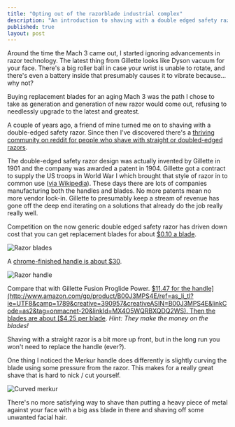```yaml
---
title: "Opting out of the razorblade industrial complex"
description: "An introduction to shaving with a double edged safety razor"
published: true
layout: post
---
```

Around the time the Mach 3 came out, I started ignoring advancements in razor technology. The latest thing from Gillette looks like Dyson vacuum for your face. There's a big roller ball in case your wrist is unable to rotate, and there's even a battery inside that presumably causes it to vibrate because... why not?

Buying replacement blades for an aging Mach 3 was the path I chose to take as generation and generation of new razor would come out, refusing to needlessly upgrade to the latest and greatest. 

A couple of years ago, a friend of mine turned me on to shaving with a double-edged safety razor. Since then I've discovered there's a [thriving community on reddit for people who shave with straight or doubled-edged razors](http://www.reddit.com/r/wicked_edge/). 

The double-edged safety razor design was actually invented by Gillette in 1901 and the company was awarded a patent in 1904. Gillette got a contract to supply the US troops in World War I which brought that style of razor in to common use ([via Wikipedia](http://en.wikipedia.org/wiki/Safety_razor)). These days there are lots of companies manufacturing both the handles and blades. No more patents mean no more vendor lock-in. Gillette to presumably keep a stream of revenue has gone off the deep end iterating on a solutions that already do the job really really well. 

Competition on the now generic double edged safety razor has driven down cost that you can get replacement blades for about [$0.10 a blade](http://www.amazon.com/gp/product/B004SGKMA0/ref=as_li_tl?ie=UTF8&camp=1789&creative=390957&creativeASIN=B004SGKMA0&linkCode=as2&tag=onmacnet-20&linkId=GP5OPAGVY72FQ5G3).

![Razor blades](http://fast.iamnotaprogrammer.com/blog/Blades.jpg)

A [chrome-finished handle is about $30](http://www.amazon.com/gp/product/B002A8JO48/ref=as_li_tl?ie=UTF8&camp=1789&creative=390957&creativeASIN=B002A8JO48&linkCode=as2&tag=onmacnet-20&linkId=UAQSAD7ZXQEULN4U). 

![Razor handle](http://fast.iamnotaprogrammer.com/blog/razor-handle-merkur.jpg)

Compare that with Gillette Fusion Proglide Power. [$11.47 for the handle](http://www.amazon.com/gp/product/B00J3MPS4E/ref=as_li_tl?ie=UTF8&camp=1789&creative=390957&creativeASIN=B00J3MPS4E&linkCode=as2&tag=onmacnet-20&linkId=MX4O5WQRBXQDQ2WS). Then the blades are about [$4.25 per blade](http://www.amazon.com/gp/product/B003EMXLIE/ref=as_li_tl?ie=UTF8&camp=1789&creative=390957&creativeASIN=B003EMXLIE&linkCode=as2&tag=onmacnet-20&linkId=CEYZU3YY6D4W3F26). *Hint: They make the money on the blades!*

Shaving with a straight razor is a bit more up front, but in the long run you won't need to replace the handle (ever?). 

One thing I noticed the Merkur handle does differently is slightly curving the blade using some pressure from the razor. This makes for a really great shave that is hard to nick / cut yourself.

![Curved merkur](http://fast.iamnotaprogrammer.com/blog/Curved-blade.jpg)

There's no more satisfying way to shave than putting a heavy piece of metal against your face with a big ass blade in there and shaving off some unwanted facial hair. 
